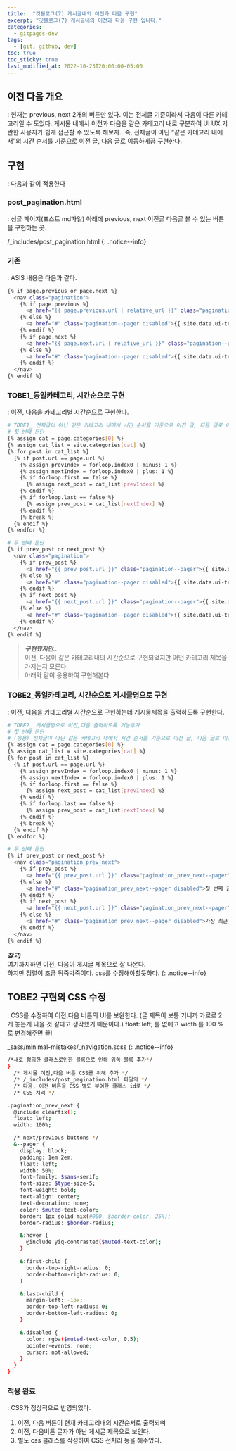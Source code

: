 ```yaml
---
title:  "깃블로그(7) 게시글내의 이전과 다음 구현"
excerpt: "깃블로그(7) 게시글내의 이전과 다음 구현 입니다."
categories:
  - gitpages-dev
tags:
  - [git, github, dev]
toc: true
toc_sticky: true
last_modified_at: 2022-10-23T20:00:00-05:00
---
```


## 이전 다음 개요
  : 현재는 previous, next 2개의 버튼만 있다. 이는 전체글 기준이라서 다음이 다른 카테고리일 수 도있다. 게시물 내에서 이전과 다음을 같은 카테고리 내로 구분하여 UI UX 기반한 사용자가 쉽게 접근할 수 있도록 해보자.. 즉, 전체글이 아닌 “같은 카테고리 내에서”의 시간 순서를 기준으로 이전 글, 다음 글로 이동하게끔 구현한다.


## 구현
  : 다음과 같이 적용한다

### post_pagination.html 
  : 싱글 페이지(포스트 md파일) 아래에 previous, next 이전글 다음글 볼 수 있는 버튼을 구현하는 곳.

/_includes/post_pagination.html
{: .notice--info}

### 기존
  : ASIS 내용은 다음과 같다.

```bash
{% if page.previous or page.next %}
  <nav class="pagination">
    {% if page.previous %}
      <a href="{{ page.previous.url | relative_url }}" class="pagination--pager" title="{{ page.previous.title | markdownify | strip_html }}">{{ site.data.ui-text[site.locale].pagination_previous | default: "Previous" }}</a>
    {% else %}
      <a href="#" class="pagination--pager disabled">{{ site.data.ui-text[site.locale].pagination_previous | default: "Previous" }}</a>
    {% endif %}
    {% if page.next %}
      <a href="{{ page.next.url | relative_url }}" class="pagination--pager" title="{{ page.next.title | markdownify | strip_html }}">{{ site.data.ui-text[site.locale].pagination_next | default: "Next" }}</a>
    {% else %}
      <a href="#" class="pagination--pager disabled">{{ site.data.ui-text[site.locale].pagination_next | default: "Next" }}</a>
    {% endif %}
  </nav>
{% endif %}

```
  
  
### TOBE1_동일카테고리, 시간순으로 구현
  : 이전, 다음을 카테고리별 시간순으로 구현한다.

```bash
# TOBE1_ 전체글이 아닌 같은 카테고리 내에서 시간 순서를 기준으로 이전 글, 다음 글로 이동
# 첫 번째 문단
{% assign cat = page.categories[0] %}
{% assign cat_list = site.categories[cat] %}
{% for post in cat_list %}
  {% if post.url == page.url %}
  	{% assign prevIndex = forloop.index0 | minus: 1 %}
  	{% assign nextIndex = forloop.index0 | plus: 1 %}
  	{% if forloop.first == false %}
  	  {% assign next_post = cat_list[prevIndex] %}
  	{% endif %}
  	{% if forloop.last == false %}
  	  {% assign prev_post = cat_list[nextIndex] %}
  	{% endif %}
  	{% break %}
  {% endif %}
{% endfor %}

# 두 번째 문단
{% if prev_post or next_post %}
  <nav class="pagination">
    {% if prev_post %}
      <a href="{{ prev_post.url }}" class="pagination--pager">{{ site.data.ui-text[site.locale].pagination_previous | default: "Previous" }}</a>
    {% else %}
      <a href="#" class="pagination--pager disabled">{{ site.data.ui-text[site.locale].pagination_previous | default: "Previous" }}</a>
    {% endif %}
    {% if next_post %}
      <a href="{{ next_post.url }}" class="pagination--pager">{{ site.data.ui-text[site.locale].pagination_next | default: "Next" }}</a>
    {% else %}
      <a href="#" class="pagination--pager disabled">{{ site.data.ui-text[site.locale].pagination_next | default: "Next" }}</a>
    {% endif %}
  </nav>
{% endif %}

```

> ***구현했지만..***  
> 이전, 다음이 같은 카테고리내의 시간순으로 구현되었지만 
> 어떤 카테고리 제목을 가지는지 모른다.   
> 아래와 같이 응용하여 구현해본다.


### TOBE2_동일카테고리, 시간순으로 게시글명으로 구현
  : 이전, 다음을 카테고리별 시간순으로 구현하는데 게시물제목을 출력하도록 구현한다.

```bash
# TOBE2_ 게시글명으로 이전,다음 출력하도록 기능추가 
# 첫 번째 문단
# (응용) 전체글이 아닌 같은 카테고리 내에서 시간 순서를 기준으로 이전 글, 다음 글로 이동 
{% assign cat = page.categories[0] %}
{% assign cat_list = site.categories[cat] %}
{% for post in cat_list %}
  {% if post.url == page.url %}
  	{% assign prevIndex = forloop.index0 | minus: 1 %}
  	{% assign nextIndex = forloop.index0 | plus: 1 %}
  	{% if forloop.first == false %}
  	  {% assign next_post = cat_list[prevIndex] %}
  	{% endif %}
  	{% if forloop.last == false %}
  	  {% assign prev_post = cat_list[nextIndex] %}
  	{% endif %}
  	{% break %}
  {% endif %}
{% endfor %}

# 두 번째 문단
{% if prev_post or next_post %}
  <nav class="pagination_prev_next">
    {% if prev_post %}
      <a href="{{ prev_post.url }}" class="pagination_prev_next--pager"><span class="prev_next">이전 글  &nbsp</span>{{ prev_post.title }}</a>
    {% else %}
      <a href="#" class="pagination_prev_next--pager disabled">첫 번째 글입니다</a>
    {% endif %}
    {% if next_post %}
      <a href="{{ next_post.url }}" class="pagination_prev_next--pager"><span class="prev_next">다음 글  &nbsp  </span>{{ next_post.title }}</a>
    {% else %}
      <a href="#" class="pagination_prev_next--pager disabled">가장 최근 글입니다</a>
    {% endif %}
  </nav>
{% endif %}

```

***참고)***  
여기까지하면 이전, 다음이 게시글 제목으로 잘 나온다.   
하지만 정렬이 조금 뒤죽박죽이다. css를 수정해야할듯하다.
{: .notice--info}
  

## TOBE2 구현의 CSS 수정
  : CSS를 수정하여 이전,다음 버튼의 UI를 보완한다. (글 제목이 보통 기니까 가로로 2 개 놓는게 나을 것 같다고 생각했기 때문이다.) float: left; 를 없애고 width 를 100 % 로 변경해주면 끝!

_sass/minimal-mistakes/_navigation.scss
{: .notice--info}

```bash
/*새로 정의한 클래스로인한 블록으로 인해 위쪽 블록 추가*/
} 
  /* 게시물 이전,다음 버튼 CSS를 위해 추가 */
  /* /_includes/post_pagination.html 파일의 */
  /* 다음, 이전 버튼을 CSS 별도 부여한 클래스 id로 */
  /* CSS 처리 */ 

.pagination_prev_next {
  @include clearfix();
  float: left;
  width: 100%;

  /* next/previous buttons */
  &--pager {
    display: block;
    padding: 1em 2em;
    float: left;
    width: 50%;
    font-family: $sans-serif;
    font-size: $type-size-5;
    font-weight: bold;
    text-align: center;
    text-decoration: none;
    color: $muted-text-color;
    border: 1px solid mix(#000, $border-color, 25%);
    border-radius: $border-radius;

    &:hover {
      @include yiq-contrasted($muted-text-color);
    }

    &:first-child {
      border-top-right-radius: 0;
      border-bottom-right-radius: 0;
    }

    &:last-child {
      margin-left: -1px;
      border-top-left-radius: 0;
      border-bottom-left-radius: 0;
    }

    &.disabled {
      color: rgba($muted-text-color, 0.5);
      pointer-events: none;
      cursor: not-allowed;
    }
  }
}


```


### 적용 완료
  : CSS가 정상적으로 반영되었다. 

1. 이전, 다음 버튼이 현재 카테고리내의 시간순서로 출력되며
2. 이전, 다음버튼 글자가 아닌 게시글 제목으로 보인다.
3. 별도 css 클래스를 작성하여 CSS 선처리 등을 해주었다.
